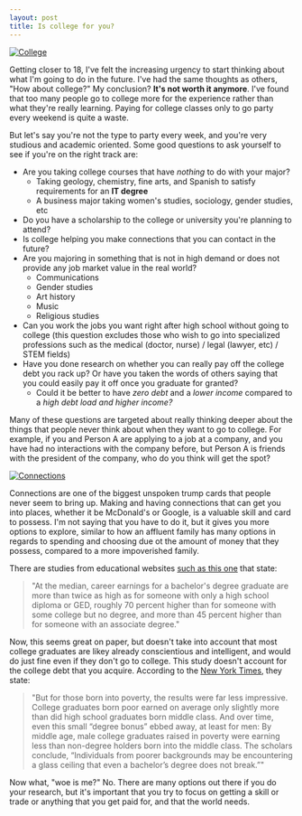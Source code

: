 ```yaml
---
layout: post
title: Is college for you?
---
```


[![College](https://commondatastorage.googleapis.com/ctnetimages%2FReasonsToReturnToCollegeWordCloud650.jpg)](https://commondatastorage.googleapis.com/ctnetimages%2FReasonsToReturnToCollegeWordCloud650.jpg)

Getting closer to 18, I've felt the increasing urgency to start thinking about what I'm going to do in the future. I've had the same thoughts as others, "How about college?" My conclusion? **It's not worth it anymore**. I've found that too many people go to college more for the experience rather than what they're really learning. Paying for college classes only to go party every weekend is quite a waste. 

But let's say you're not the type to party every week, and you're very studious and academic oriented. Some good questions to ask yourself to see if you're on the right track are:
- Are you taking college courses that have _nothing_ to do with your major?
  - Taking geology, chemistry, fine arts, and Spanish to satisfy requirements for an **IT degree**
  - A business major taking women's studies, sociology, gender studies, etc
- Do you have a scholarship to the college or university you're planning to attend?
- Is college helping you make connections that you can contact in the future?
- Are you majoring in something that is not in high demand or does not provide any job market value in the real world?
  - Communications
  - Gender studies
  - Art history
  - Music
  - Religious studies
- Can you work the jobs you want right after high school without going to college (this question excludes those who wish to go into specialized professions such as the medical (doctor, nurse) / legal (lawyer, etc) / STEM fields)
- Have you done research on whether you can really pay off the college debt you rack up? Or have you taken the words of others saying that you could easily pay it off once you graduate for granted?
  - Could it be better to have _zero debt_ and a _lower income_ compared to a _high debt load and higher income?_

Many of these questions are targeted about really thinking deeper about the things that people never think about when they want to go to college. For example, if you and Person A are applying to a job at a company, and you have had no interactions with the company before, but Person A is friends with the president of the company, who do you think will get the spot?

[![Connections](https://cdn.shopify.com/s/files/1/1280/3557/articles/Connection_Blog_Big.jpg?v=1562700128)](https://cdn.shopify.com/s/files/1/1280/3557/articles/Connection_Blog_Big.jpg?v=1562700128)

Connections are one of the biggest unspoken trump cards that people never seem to bring up. Making and having connections that can get you into places, whether it be McDonald's or Google, is a valuable skill and card to possess. I'm not saying that you have to do it, but it gives you more options to explore, similar to how an affluent family has many options in regards to spending and choosing due ot the amount of money that they possess, compared to a more impoverished family.

There are studies from educational websites [such as this one](https://www.brookings.edu/blog/up-front/2020/10/08/major-decisions-what-graduates-earn-over-their-lifetimes/#cancel) that state:
> "At the median, career earnings for a bachelor's degree graduate are more than twice as high as for someone with only a high school diploma or GED, roughly 70 percent higher than for someone with some college but no degree, and more than 45 percent higher than for someone with an associate degree."

Now, this seems great on paper, but doesn't take into account that most college graduates are likey already conscientious and intelligent, and would do just fine even if they don't go to college. This study doesn't account for the college debt that you acquire. According to the [New York Times](https://www.nytimes.com/2018/05/16/opinion/college-useful-cost-jobs.html), they state: 
> "But for those born into poverty, the results were far less impressive. College graduates born poor earned on average only slightly more than did high school graduates born middle class. And over time, even this small “degree bonus” ebbed away, at least for men: By middle age, male college graduates raised in poverty were earning less than non-degree holders born into the middle class. The scholars conclude, “Individuals from poorer backgrounds may be encountering a glass ceiling that even a bachelor’s degree does not break.”"

Now what, "woe is me?" No. There are many options out there if you do your research, but it's important that you try to focus on getting a skill or trade or anything that you get paid for, and that the world needs.
